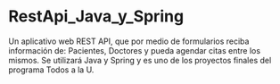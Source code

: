 # RestApi_Java_y_Spring
Un aplicativo web REST API, que por medio de formularios reciba información de: Pacientes, Doctores y pueda agendar citas entre los mismos. Se utilizará Java y Spring y es uno de los proyectos finales del programa Todos a la U.
